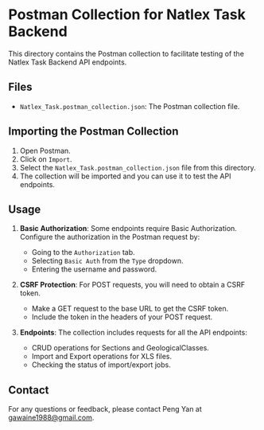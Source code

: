 # Postman Collection for Natlex Task Backend

This directory contains the Postman collection to facilitate testing of the Natlex Task Backend API endpoints.

## Files

- `Natlex_Task.postman_collection.json`: The Postman collection file.

## Importing the Postman Collection

1. Open Postman.
2. Click on `Import`.
3. Select the `Natlex_Task.postman_collection.json` file from this directory.
4. The collection will be imported and you can use it to test the API endpoints.

## Usage

1. **Basic Authorization**: Some endpoints require Basic Authorization. Configure the authorization in the Postman request by:
    - Going to the `Authorization` tab.
    - Selecting `Basic Auth` from the `Type` dropdown.
    - Entering the username and password.

2. **CSRF Protection**: For POST requests, you will need to obtain a CSRF token.
    - Make a GET request to the base URL to get the CSRF token.
    - Include the token in the headers of your POST request.

3. **Endpoints**: The collection includes requests for all the API endpoints:
    - CRUD operations for Sections and GeologicalClasses.
    - Import and Export operations for XLS files.
    - Checking the status of import/export jobs.

## Contact

For any questions or feedback, please contact Peng Yan at gawaine1988@gmail.com.
